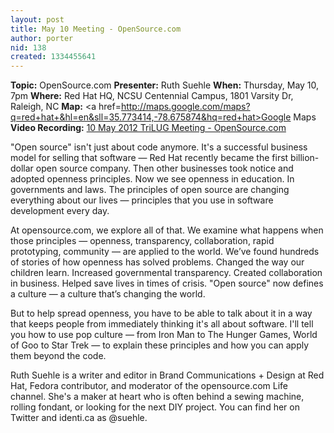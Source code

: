```yaml
---
layout: post
title: May 10 Meeting - OpenSource.com
author: porter
nid: 138
created: 1334455641
---
```

<strong>Topic:</strong> OpenSource.com
<strong>Presenter:</strong> Ruth Suehle
<strong>When:</strong> Thursday, May 10, 7pm
<strong>Where:</strong> Red Hat HQ, NCSU Centennial Campus, 1801 Varsity Dr, Raleigh, NC
<strong>Map:</strong> <a href=http://maps.google.com/maps?q=red+hat+&hl=en&sll=35.773414,-78.675874&hq=red+hat>Google Maps</a>
<strong>Video Recording:</strong> <a href="http://archive.org/details/May10TrilugMeeting-Opensource.com">10 May 2012 TriLUG Meeting - OpenSource.com</a>

"Open source" isn't just about code anymore. It's a successful business model for selling that software — Red Hat recently became the first billion-dollar open source company. Then other businesses took notice and adopted openness principles. Now we see openness in education. In governments and laws. The principles of open source are changing everything about our lives — principles that you use in software development every day.
<!--break-->
At opensource.com, we explore all of that. We examine what happens when those principles — openness, transparency, collaboration, rapid prototyping, community — are applied to the world. We’ve found hundreds of stories of how openness has solved problems. Changed the way our children learn. Increased governmental transparency. Created collaboration in business. Helped save lives in times of crisis. "Open source" now defines a culture — a culture that’s changing the world.

But to help spread openness, you have to be able to talk about it in a way that keeps people from immediately thinking it's all about software. I'll tell you how to use pop culture — from Iron Man to The Hunger Games, World of Goo to Star Trek — to explain these principles and how you can apply them beyond the code.

Ruth Suehle is a writer and editor in Brand Communications + Design at Red Hat, Fedora contributor, and moderator of the opensource.com Life channel. She's a maker at heart who is often behind a sewing machine, rolling fondant, or looking for the next DIY project. You can find her on Twitter and identi.ca as @suehle.
